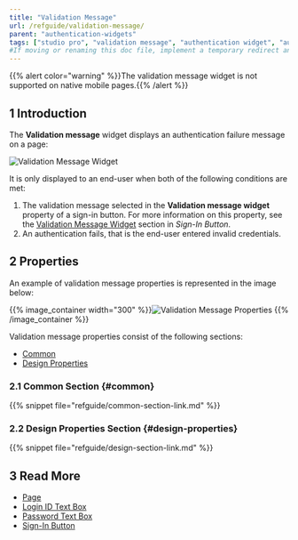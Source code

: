 ```yaml
---
title: "Validation Message"
url: /refguide/validation-message/
parent: "authentication-widgets"
tags: ["studio pro", "validation message", "authentication widget", "authentication"]
#If moving or renaming this doc file, implement a temporary redirect and let the respective team know they should update the URL in the product. See Mapping to Products for more details.
---
```


{{% alert color="warning" %}}The validation message widget is not supported on native mobile pages.{{% /alert %}}

## 1 Introduction

The **Validation message** widget displays an authentication failure message on a page:

![Validation Message Widget](/attachments/refguide/modeling/pages/authentication-widgets/validation-message/validation-message.png)

 It is only displayed to an end-user when both of the following conditions are met:

1.  The validation message selected in the **Validation message widget** property of a sign-in button. For more information on this property, see the [Validation Message Widget](/refguide/sign-in-button/#validation-message-widget) section in *Sign-In Button*. 
2.  An authentication fails, that is the end-user entered invalid credentials.

## 2 Properties

An example of validation message properties is represented in the image below:

{{% image_container width="300" %}}![Validation Message Properties](/attachments/refguide/modeling/pages/authentication-widgets/validation-message/validation-message-properties.png)
{{% /image_container %}}

Validation message properties consist of the following sections:

* [Common](#common) 
* [Design Properties](#design-properties)

### 2.1 Common Section {#common}

{{% snippet file="refguide/common-section-link.md" %}}

### 2.2 Design Properties Section {#design-properties}

{{% snippet file="refguide/design-section-link.md" %}}

## 3 Read More

* [Page](/refguide/page/)
* [Login ID Text Box](/refguide/login-id-text-box/)
* [Password Text Box](/refguide/password-text-box/)
* [Sign-In Button](/refguide/sign-in-button/)
